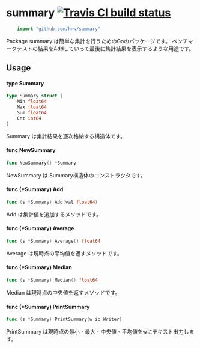 # summary [![Travis CI build status](https://travis-ci.org/hnw/summary.svg?branch=master)](https://travis-ci.org/hnw/summary)

``` go
    import "github.com/hnw/summary"
```

Package summary は簡単な集計を行うためのGoのパッケージです。
ベンチマークテストの結果をAddしていって最後に集計結果を表示するような用途です。

## Usage

#### type Summary

```go
type Summary struct {
	Min float64
	Max float64
	Sum float64
	Cnt int64
}
```

Summary は集計結果を逐次格納する構造体です。

#### func  NewSummary

```go
func NewSummary() *Summary
```
NewSummary は Summary構造体のコンストラクタです。

#### func (*Summary) Add

```go
func (s *Summary) Add(val float64)
```
Add は集計値を追加するメソッドです。

#### func (*Summary) Average

```go
func (s *Summary) Average() float64
```
Average は現時点の平均値を返すメソッドです。

#### func (*Summary) Median

```go
func (s *Summary) Median() float64
```
Median は現時点の中央値を返すメソッドです。

#### func (*Summary) PrintSummary

```go
func (s *Summary) PrintSummary(w io.Writer)
```
PrintSummary は現時点の最小・最大・中央値・平均値をwにテキスト出力します。
